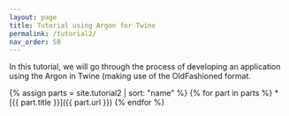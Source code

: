 ```yaml
---
layout: page
title: Tutorial using Argon for Twine
permalink: /tutorial2/
nav_order: 50
---
```


In this tutorial, we will go through the process of developing an application using the Argon in Twine (making use of the OldFashioned format.

{% assign parts = site.tutorial2 | sort: "name" %}
{% for part in parts %} * [{{ part.title }}]({{ part.url }}) 
{% endfor %}